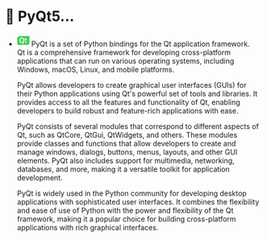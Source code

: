 # 📌 PyQt5...
- <img src="https://raw.githubusercontent.com/devicons/devicon/1119b9f84c0290e0f0b38982099a2bd027a48bf1/icons/qt/qt-original.svg" width="24px" height="24px" title="PyQt"> PyQt is a set of Python bindings for the Qt application framework. Qt is a comprehensive framework for developing cross-platform applications that can run on various operating systems, including Windows, macOS, Linux, and mobile platforms.

  PyQt allows developers to create graphical user interfaces (GUIs) for their Python applications using Qt's powerful set of tools and libraries. It provides access to all the features and functionality of Qt, enabling developers to build robust and feature-rich applications with ease.

  PyQt consists of several modules that correspond to different aspects of Qt, such as QtCore, QtGui, QtWidgets, and others. These modules provide classes and functions that allow developers to create and manage windows, dialogs, buttons, menus, layouts, and other GUI elements. PyQt also includes support for multimedia, networking, databases, and more, making it a versatile toolkit for application development.

  PyQt is widely used in the Python community for developing desktop applications with sophisticated user interfaces. It combines the flexibility and ease of use of Python with the power and flexibility of the Qt framework, making it a popular choice for building cross-platform applications with rich graphical interfaces.
